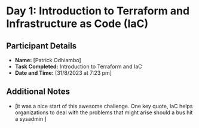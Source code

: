 # Day 1: Introduction to Terraform and Infrastructure as Code (IaC)

## Participant Details
- **Name:** [Patrick Odhiambo]
- **Task Completed:** Introduction to Terraform and IaC
- **Date and Time:** [31/8/2023 at 7:23 pm]

## Additional Notes
- [it was a nice start of this awesome challenge. One key quote, IaC helps organizations to deal with the problems that might arise should a bus hit a sysadmin ]
